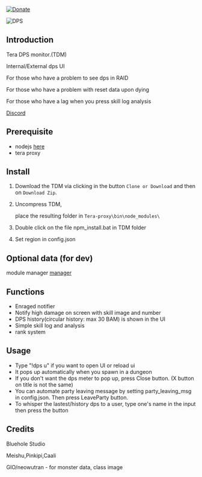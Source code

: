 [![Donate](https://img.shields.io/badge/Donate-PayPal-ff69b4.svg)](https://www.paypal.com/cgi-bin/webscr?cmd=_s-xclick&hosted_button_id=C6BU555NMQJD6)

![DPS](https://image.ibb.co/mpSFny/dps.jpg)

## Introduction

Tera DPS monitor.(TDM)

Internal/External dps UI

For those who have a problem to see dps in RAID

For those who have a problem with reset data upon dying

For those who have a lag when you press skill log analysis

[Discord](https://discord.gg/JRa7FXd)

## Prerequisite

- nodejs  [here](https://nodejs.org/en/)
- tera proxy

## Install

1. Download the TDM via clicking in the button `Clone or Download` and then on `Download Zip`.

2. Uncompress TDM,

   place the resulting folder in `Tera-proxy\bin\node_modules\`

3. Double click on the file npm_install.bat in TDM folder

4. Set region in config.json

## Optional data (for dev)

   module manager [manager](https://github.com/Mathicha/manager)

## Functions

- Enraged notifier
- Notify high damage on screen with skill image and number
- DPS history(circular history: max 30 BAM) is shown in the UI
- Simple skill log and analysis
- rank system

## Usage

- Type "!dps u" if you want to open UI or reload ui
- It pops up automatically when you spawn in a dungeon
- If you don't want the dps meter to pop up, press Close button. (X button on title is not the same)
- You can automate party leaving message by setting party_leaving_msg in config.json. Then press LeaveParty button.
- To whisper the lastest/history dps to a user, type one's name in the input then press the button

## Credits

Bluehole Studio

Meishu,Pinkipi,Caali

GIO/neowutran - for monster data, class image

